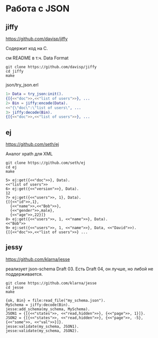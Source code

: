 # Работа с JSON

## jiffy

https://github.com/davisp/jiffy

Содержит код на С.

см README
в т.ч. Data Format

```
git clone https://github.com/davisp/jiffy
cd jiffy
make
```

json/try_json.erl

```erlang
1> Data = try_json:init().
{[{<<"doc">>,<<"list of users">>}, ...
2> Bin = jiffy:encode(Data).
<<"{\"doc\":\"list of users\", ...
3> jiffy:decode(Bin).
{[{<<"doc">>,<<"list of users">>}, ...
```

## ej

https://github.com/seth/ej

Аналог xpath для XML

```
git clone https://github.com/seth/ej
cd ej
make
```

```
5> ej:get({<<"doc">>}, Data).
<<"list of users">>
6> ej:get({<<"version">>}, Data).
12
7> ej:get({<<"users">>, 1}, Data).
{[{<<"id">>,1},
  {<<"name">>,<<"Bob">>},
  {<<"gender">>,male},
  {<<"age">>,22}]}
8> ej:get({<<"users">>, 1, <<"name">>}, Data).
<<"Bob">>
9> ej:set({<<"users">>, 1, <<"name">>}, Data, <<"David">>).
{[{<<"doc">>,<<"list of users">>} ...
```

## jessy

https://github.com/klarna/jesse

реализует json-schema Draft 03.
Есть Draft 04, он лучше, но либой не поддерживается.

```
git clone https://github.com/klarna/jesse
cd jesse
make
```

```
{ok, Bin} = file:read_file("my_schema.json").
MySchema = jiffy:decode(Bin).
jesse:add_schema(my_schema, MySchema).
JSON1 = {[{<<"states">>, <<"read,hidden">>}, {<<"page">>, 1}]}.
JSON2 = {[{<<"states">>, <<"read,hidden">>}, {<<"page">>, -5}, {<<"some">>, <<"val">>}]}.
jesse:validate(my_schema, JSON1).
jesse:validate(my_schema, JSON2).
```

